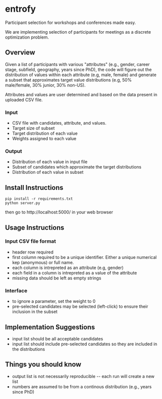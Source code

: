 # entrofy
Participant selection for workshops and conferences made easy.

We are implementing selection of participants for meetings as a discrete optimization problem.

## Overview

Given a list of participants with various "attributes" (e.g., gender, career stage, subfield, geography, years since PhD), the code will figure out the distribution of values within each attribute (e.g, male, female) and generate a subset that approximates target value distributions (e.g, 50% male/female, 30% junior, 30% non-US).

Attributes and values are user determined and based on the data present in uploaded CSV file.

### Input 
- CSV file with candidates, attribute, and values.
- Target size of subset
- Target distribution of each value
- Weights assigned to each value 

### Output 
- Distribution of each value in input file
- Subset of candidates which approximate the target distributions
- Distribution of each value in subset

## Install Instructions

```
pip install -r requirements.txt
python server.py
```
then go to http://localhost:5000/ in your web browser

## Usage Instructions
### Input CSV file format

- header row required
- first column required to be a unique identifier. Either a unique numerical kep (anonymous) or full name.
- each column is intrepreted as an attribute (e.g, gender) 
- each field in a column is intrepreted as a value of the attribute
- missing data should be left as empty strings

### Interface 

- to ignore a parameter, set the weight to 0
- pre-selected candidates may be selected (left-click) to ensure their inclusion in the subset

## Implementation Suggestions

- input list should be all acceptable candidates
- input list should include pre-selected candidates so they are included in the distributions

## Things you should know

- output list is not necessarily reproducible -- each run will create a new list
- numbers are assumed to be from a continous distribution (e.g., years since PhD)
